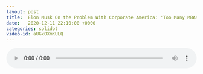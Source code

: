 ```yaml
---
layout: post
title:  Elon Musk On the Problem With Corporate America: 'Too Many MBAs'
date:   2020-12-11 22:10:00 +0000
categories: solidot
video-id: aUGxOXmKULQ
---
```


<audio src="/assets/1027b8a97bfe1b61620ac787070e7577.mp3" style="width: 100%;" controls></audio>


